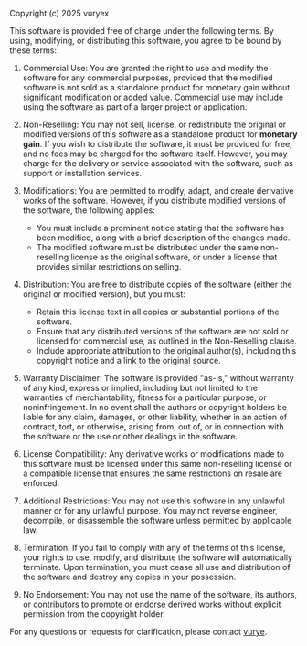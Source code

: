 Copyright (c) 2025 vuryex

This software is provided free of charge under the following terms. By using, modifying, or distributing this software, you agree to be bound by these terms:

1. Commercial Use: You are granted the right to use and modify the software for any commercial purposes, provided that the modified software is not sold as a standalone product for monetary gain without significant modification or added value. Commercial use may include using the software as part of a larger project or application.

2. Non-Reselling: You may not sell, license, or redistribute the original or modified versions of this software as a standalone product for **monetary gain**. If you wish to distribute the software, it must be provided for free, and no fees may be charged for the software itself. However, you may charge for the delivery or service associated with the software, such as support or installation services.

3. Modifications: You are permitted to modify, adapt, and create derivative works of the software. However, if you distribute modified versions of the software, the following applies:
   - You must include a prominent notice stating that the software has been modified, along with a brief description of the changes made.
   - The modified software must be distributed under the same non-reselling license as the original software, or under a license that provides similar restrictions on selling.

4. Distribution: You are free to distribute copies of the software (either the original or modified version), but you must:
   - Retain this license text in all copies or substantial portions of the software.
   - Ensure that any distributed versions of the software are not sold or licensed for commercial use, as outlined in the Non-Reselling clause.
   - Include appropriate attribution to the original author(s), including this copyright notice and a link to the original source.

5. Warranty Disclaimer: The software is provided "as-is," without warranty of any kind, express or implied, including but not limited to the warranties of merchantability, fitness for a particular purpose, or noninfringement. In no event shall the authors or copyright holders be liable for any claim, damages, or other liability, whether in an action of contract, tort, or otherwise, arising from, out of, or in connection with the software or the use or other dealings in the software.

6. License Compatibility: Any derivative works or modifications made to this software must be licensed under this same non-reselling license or a compatible license that ensures the same restrictions on resale are enforced.

7. Additional Restrictions: You may not use this software in any unlawful manner or for any unlawful purpose. You may not reverse engineer, decompile, or disassemble the software unless permitted by applicable law.

8. Termination: If you fail to comply with any of the terms of this license, your rights to use, modify, and distribute the software will automatically terminate. Upon termination, you must cease all use and distribution of the software and destroy any copies in your possession.

9. No Endorsement: You may not use the name of the software, its authors, or contributors to promote or endorse derived works without explicit permission from the copyright holder.

For any questions or requests for clarification, please contact [vurye](mailto:christopherle1223@gmail.com).
